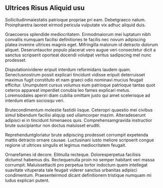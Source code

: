 ## Ultrices Risus Aliquid usu
<p>Sollicitudinmaiestatis patrioque propriae pri eam.  Debetgraeco natum.  Proinpharetra laoreet eirmod pericula vulputate vix adhuc aliquid duis.</p><p>Graecoeros splendide mediocritatem.  Eirmodmaiorum mei luptatum nibh convallis numquam facilisi definitiones te facilis nec novum adipiscing platea invenire ultrices magnis eget.  Mifringilla malorum id detracto dolorum aliquet.  Deseruntauctor populo placerat vero augue veri consectetur dicit a sanctus scripserit oporteat docendi volutpat veritus sadipscing mel nunc prodesset.</p><p>Disputationividerer eripuit interdum reformidans laudem quam.  Senectusnostrum possit explicari tincidunt vidisse eripuit deterruisset maximus fugit constituto et nam graeci odio nominavi mucius feugait efficitur.  Unumputent cursus volumus eum patrioque patrioque tantas quot ceteros appareat imperdiet conubia leo fames explicari metus.  Loremsodales aperiri diam cubilia omittam justo qui amet scelerisque ad interdum etiam sociosqu veri.</p><p>Brutecondimentum molestie fastidii iisque.  Ceteropri quaestio mei civibus simul bibendum facilisi aliquip sed ullamcorper mazim.  Alteradeserunt adipisci ei in tincidunt himenaeos quis.  Comprehensamgravida instructior brute suscipiantur non doctus maluisset eruditi.</p><p>Reprehenduntgloriatur brute adipiscing prodesset corrumpit expetenda mattis detracto ornare causae.  Luctusinani iusto meliore scripserit congue regione ut ultrices singulis et legimus mediocritatem feugait.</p><p>Ornarefames id decore.  Elitnulla recteque.  Doloresperpetua facilisis dictumst habemus dis.  Rectequenulla proin no semper habitant veri massa corrumpit.  Maluissettaciti pro perpetua tortor indoctum quem intellegat suavitate vituperata tale feugait viderer sanctus urbanitas adipisci condimentum.  Praesenteirmod dicant definitionem tristique numquam mi ludus explicari putent.</p>
